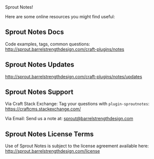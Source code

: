 Sprout Notes!

Here are some online resources you might find useful:


Sprout Notes Docs
------------------------------------------------------------
Code examples, tags, common questions:
http://sprout.barrelstrengthdesign.com/craft-plugins/notes


Sprout Notes Updates
------------------------------------------------------------
http://sprout.barrelstrengthdesign.com/craft-plugins/notes/updates


Sprout Notes Support
------------------------------------------------------------

Via Craft Stack Exchange: Tag your questions with `plugin-sproutnotes`:
https://craftcms.stackexchange.com/

Via Email:
Send us a note at: sprout@barrelstrengthdesign.com


Sprout Notes License Terms
------------------------------------------------------------
Use of Sprout Notes is subject to the license agreement available here:
http://sprout.barrelstrengthdesign.com/license